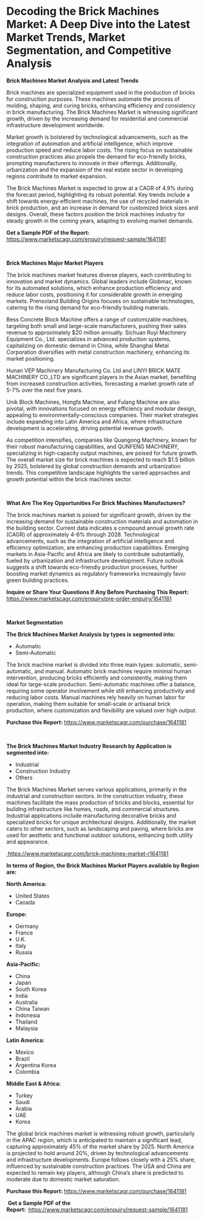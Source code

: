 <p><h1>Decoding the Brick Machines Market: A Deep Dive into the Latest Market Trends, Market Segmentation, and Competitive Analysis</h1></p><p><strong>Brick Machines Market Analysis and Latest Trends</strong></p>
<p><p>Brick machines are specialized equipment used in the production of bricks for construction purposes. These machines automate the process of molding, shaping, and curing bricks, enhancing efficiency and consistency in brick manufacturing. The Brick Machines Market is witnessing significant growth, driven by the increasing demand for residential and commercial infrastructure development worldwide.</p><p>Market growth is bolstered by technological advancements, such as the integration of automation and artificial intelligence, which improve production speed and reduce labor costs. The rising focus on sustainable construction practices also propels the demand for eco-friendly bricks, prompting manufacturers to innovate in their offerings. Additionally, urbanization and the expansion of the real estate sector in developing regions contribute to market expansion.</p><p>The Brick Machines Market is expected to grow at a CAGR of 4.9% during the forecast period, highlighting its robust potential. Key trends include a shift towards energy-efficient machines, the use of recycled materials in brick production, and an increase in demand for customized brick sizes and designs. Overall, these factors position the brick machines industry for steady growth in the coming years, adapting to evolving market demands.</p></p>
<p><strong>Get a Sample PDF of the Report:&nbsp;</strong> <a href="https://www.marketscagr.com/enquiry/request-sample/1641181?utm_campaign=3653&utm_medium=2&utm_source=Github&utm_content=ia&utm_term=16042025&utm_id=brick-machines">https://www.marketscagr.com/enquiry/request-sample/1641181</a></p>
<p>&nbsp;</p>
<p><strong>Brick Machines Major Market Players</strong></p>
<p><p>The brick machines market features diverse players, each contributing to innovation and market dynamics. Global leaders include Globmac, known for its automated solutions, which enhance production efficiency and reduce labor costs, positioning it for considerable growth in emerging markets. Prensoland Building Origins focuses on sustainable technologies, catering to the rising demand for eco-friendly building materials.</p><p>Bess Concrete Block Machine offers a range of customizable machines, targeting both small and large-scale manufacturers, pushing their sales revenue to approximately $20 million annually. Sichuan Ruyi Machinery Equipment Co., Ltd. specializes in advanced production systems, capitalizing on domestic demand in China, while Shanghai Metal Corporation diversifies with metal construction machinery, enhancing its market positioning.</p><p>Hunan VEP Machinery Manufacturing Co. Ltd and LINYI BRICK MATE MACHINERY CO.,LTD are significant players in the Asian market, benefiting from increased construction activities, forecasting a market growth rate of 5-7% over the next five years.</p><p>Unik Block Machines, Hongfa Machine, and Fulang Machine are also pivotal, with innovations focused on energy efficiency and modular design, appealing to environmentally-conscious companies. Their market strategies include expanding into Latin America and Africa, where infrastructure development is accelerating, driving potential revenue growth.</p><p>As competition intensifies, companies like Quangong Machinery, known for their robust manufacturing capabilities, and QUNFENG MACHINERY, specializing in high-capacity output machines, are poised for future growth. The overall market size for brick machines is expected to reach $1.5 billion by 2025, bolstered by global construction demands and urbanization trends. This competitive landscape highlights the varied approaches and growth potential within the brick machines sector.</p></p>
<p>&nbsp;</p>
<p><strong>What Are The Key Opportunities For Brick Machines Manufacturers?</strong></p>
<p><p>The brick machines market is poised for significant growth, driven by the increasing demand for sustainable construction materials and automation in the building sector. Current data indicates a compound annual growth rate (CAGR) of approximately 4-6% through 2028. Technological advancements, such as the integration of artificial intelligence and efficiency optimization, are enhancing production capabilities. Emerging markets in Asia-Pacific and Africa are likely to contribute substantially, fueled by urbanization and infrastructure development. Future outlook suggests a shift towards eco-friendly production processes, further boosting market dynamics as regulatory frameworks increasingly favor green building practices.</p></p>
<p><strong>Inquire or Share Your Questions If Any Before Purchasing This Report:</strong> <a href="https://www.marketscagr.com/enquiry/pre-order-enquiry/1641181?utm_campaign=3653&utm_medium=2&utm_source=Github&utm_content=ia&utm_term=16042025&utm_id=brick-machines">https://www.marketscagr.com/enquiry/pre-order-enquiry/1641181</a></p>
<p>&nbsp;</p>
<p><strong>Market Segmentation</strong></p>
<p><strong>The Brick Machines Market Analysis by types is segmented into:</strong></p>
<p><ul><li>Automatic</li><li>Semi-Automatic</li></ul></p>
<p><p>The brick machine market is divided into three main types: automatic, semi-automatic, and manual. Automatic brick machines require minimal human intervention, producing bricks efficiently and consistently, making them ideal for large-scale production. Semi-automatic machines offer a balance, requiring some operator involvement while still enhancing productivity and reducing labor costs. Manual machines rely heavily on human labor for operation, making them suitable for small-scale or artisanal brick production, where customization and flexibility are valued over high output.</p></p>
<p><strong>Purchase this Report:&nbsp;</strong><a href="https://www.marketscagr.com/purchase/1641181?utm_campaign=3653&utm_medium=2&utm_source=Github&utm_content=ia&utm_term=16042025&utm_id=brick-machines">https://www.marketscagr.com/purchase/1641181</a></p>
<p>&nbsp;</p>
<p><strong>The Brick Machines Market Industry Research by Application is segmented into:</strong></p>
<p><ul><li>Industrial</li><li>Construction Industry</li><li>Others</li></ul></p>
<p><p>The Brick Machines Market serves various applications, primarily in the industrial and construction sectors. In the construction industry, these machines facilitate the mass production of bricks and blocks, essential for building infrastructure like homes, roads, and commercial structures. Industrial applications include manufacturing decorative bricks and specialized bricks for unique architectural designs. Additionally, the market caters to other sectors, such as landscaping and paving, where bricks are used for aesthetic and functional outdoor solutions, enhancing both utility and appearance.</p></p>
<p><a href="https://www.marketscagr.com/brick-machines-market-r1641181?utm_campaign=3653&utm_medium=2&utm_source=Github&utm_content=ia&utm_term=16042025&utm_id=brick-machines">&nbsp;https://www.marketscagr.com/brick-machines-market-r1641181</a></p>
<p><strong>In terms of Region, the Brick Machines Market Players available by Region are:</strong></p>
<p>
    <p> <strong> North America: </strong>
        <ul>
            <li>United States</li>
            <li>Canada</li>
        </ul>
        </p> 
    <p> <strong> Europe: </strong>
        <ul>
            <li>Germany</li>
            <li>France</li>
            <li>U.K.</li>
            <li>Italy</li>
            <li>Russia</li>
        </ul>
        </p> 
    <p> <strong> Asia-Pacific: </strong>
        <ul>
            <li>China</li>
            <li>Japan</li>
            <li>South Korea</li>
            <li>India</li>
            <li>Australia</li>
            <li>China Taiwan</li>
            <li>Indonesia</li>
            <li>Thailand</li>
            <li>Malaysia</li>
        </ul>
        </p> 
    <p> <strong> Latin America: </strong>
        <ul>
            <li>Mexico</li>
            <li>Brazil</li>
            <li>Argentina Korea</li>
            <li>Colombia</li>
        </ul>
        </p> 
    <p> <strong> Middle East & Africa: </strong>
        <ul>
            <li>Turkey</li>
            <li>Saudi</li>
            <li>Arabia</li>
            <li>UAE</li>
            <li>Korea</li>
        </ul>
    </p>
    </p>
<p><p>The global brick machines market is witnessing robust growth, particularly in the APAC region, which is anticipated to maintain a significant lead, capturing approximately 45% of the market share by 2025. North America is projected to hold around 20%, driven by technological advancements and infrastructure developments. Europe follows closely with a 25% share, influenced by sustainable construction practices. The USA and China are expected to remain key players, although China’s share is predicted to moderate due to domestic market saturation.</p></p>
<p><strong>Purchase this Report: </strong><a href="https://www.marketscagr.com/purchase/1641181?utm_campaign=3653&utm_medium=2&utm_source=Github&utm_content=ia&utm_term=16042025&utm_id=brick-machines">https://www.marketscagr.com/purchase/1641181</a></p>
<p>&nbsp;<strong>Get a Sample PDF of the Report:&nbsp;&nbsp;</strong><a href="https://www.marketscagr.com/enquiry/request-sample/1641181?utm_campaign=3653&utm_medium=2&utm_source=Github&utm_content=ia&utm_term=16042025&utm_id=brick-machines">https://www.marketscagr.com/enquiry/request-sample/1641181</a></p>
<p><strong></strong></p>
<p><p></p><p></p><p></p></p>